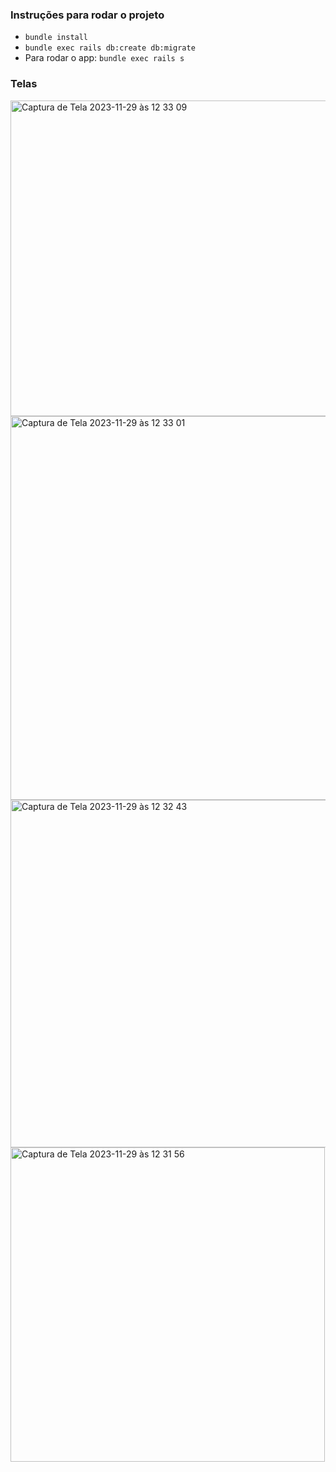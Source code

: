 
### Instruções para rodar o projeto

* `bundle install`
* `bundle exec rails db:create db:migrate`
* Para rodar o app: `bundle exec rails s`


### Telas

<img width="505" alt="Captura de Tela 2023-11-29 às 12 33 09" src="https://github.com/carolinakarklis/astro_admin/assets/151457822/efe7b991-e888-4784-ae51-8b0d2dce398f">
<img width="614" alt="Captura de Tela 2023-11-29 às 12 33 01" src="https://github.com/carolinakarklis/astro_admin/assets/151457822/601b172a-c633-452a-a592-489b90c62b5b">
<img width="556" alt="Captura de Tela 2023-11-29 às 12 32 43" src="https://github.com/carolinakarklis/astro_admin/assets/151457822/a9491a43-6eea-495c-9a7e-e7df52922825">
<img width="503" alt="Captura de Tela 2023-11-29 às 12 31 56" src="https://github.com/carolinakarklis/astro_admin/assets/151457822/cfa1be5d-75f0-4a34-aa1a-ba2724e39e72">
